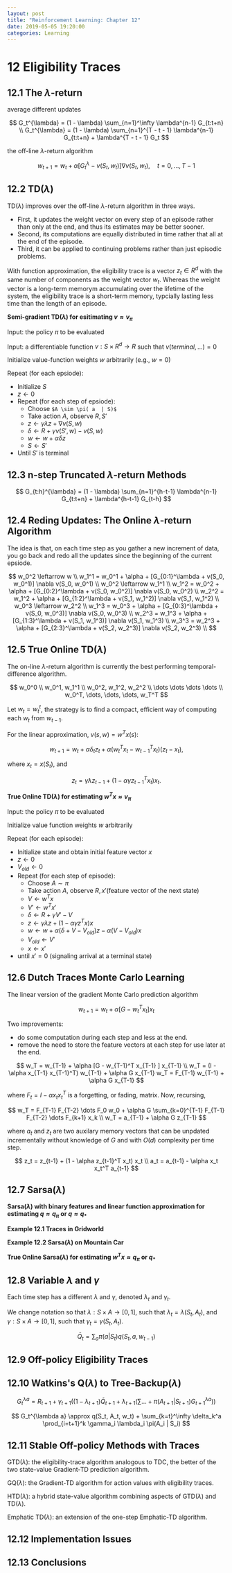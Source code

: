 ```yaml
---
layout: post
title: "Reinforcement Learning: Chapter 12"
date: 2019-05-05 19:20:00
categories: Learning
---
```


# 12 Eligibility Traces

## 12.1 The $\lambda$-return

average different updates

$$
G_t^{\lambda} = (1 - \lambda) \sum_{n=1}^\infty \lambda^{n-1} G_{t:t+n} \\
G_t^{\lambda} = (1 - \lambda) \sum_{n=1}^{T - t - 1} \lambda^{n-1} G_{t:t+n} + \lambda^{T - t - 1} G_t
$$

the off-line $\lambda$-return algorithm

$$
w_{t+1} = w_t + \alpha [G_t^{\lambda} - v(S_t, w_t)] \nabla v(S_t, w_t), \quad t = 0, \dots, T - 1
$$

## 12.2 TD($\lambda$)

TD($\lambda$) improves over the off-line $\lambda$-return algorithm in three ways.
  * First, it updates the weight vector on every step of an episode rather than only at the end, and thus its estimates may be better sooner.
  * Second, its computations are equally distributed in time rather that all at the end of the episode.
  * Third, it can be applied to continuing problems rather than just episodic problems.

With function approximation, the eligibility trace is a vector $z_t \in R^d$ with the same number of components as the weight vector $w_t$. Whereas the weight vector is a long-term memorym accumulating over the lifetime of the system, the eligibility trace is a short-term memory, typcially lasting less time than the length of an episode.

**Semi-gradient TD($\lambda$) for esitimating $v \approx v_{\pi}$**

Input: the policy $\pi$ to be evaluated

Input: a differentiable function $v : S \times R^d \rightarrow R$ such that $v(terminal,\dots) = 0$

Initialize value-function weights $w$ arbitrarily (e.g., $w = 0$)

Repeat (for each epsiode):
  * Initialize $S$
  * $z \leftarrow 0$
  * Repeat (for each step of epsiode):
    * Choose ```$A \sim \pi( a  | S)$```
    * Take action $A$, observe $R, S'$
    * $z \leftarrow \gamma \lambda z + \nabla v(S, w)$
    * $\delta \leftarrow R + \gamma v(S', w) - v(S, w)$
    * $w \leftarrow w + \alpha \delta z$
    * $S \leftarrow S'$
  * Until $S'$ is terminal

## 12.3 n-step Truncated $\lambda$-return Methods

$$
G_{t:h}^{\lambda} = (1 - \lambda) \sum_{n=1}^{h-t-1} \lambda^{n-1} G_{t:t+n} + \lambda^{h-t-1} G_{t-h}
$$

## 12.4 Reding Updates: The Online $\lambda$-return Algorithm

The idea is that, on each time step as you gather a new increment of data, you go back and redo all the updates since the beginning of the current epsiode.

$$
w_0^2 \leftarrow w \\
w_1^1 = w_0^1 + \alpha + [G_{0:1}^\lambda + v(S_0, w_0^1)] \nabla v(S_0, w_0^1) \\
w_0^2 \leftarrow w_1^1 \\
w_1^2 = w_0^2 + \alpha + [G_{0:2}^\lambda + v(S_0, w_0^2)] \nabla v(S_0, w_0^2) \\
w_2^2 = w_1^2 + \alpha + [G_{1:2}^\lambda + v(S_1, w_1^2)] \nabla v(S_1, w_1^2) \\
w_0^3 \leftarrow w_2^2 \\
w_1^3 = w_0^3 + \alpha + [G_{0:3}^\lambda + v(S_0, w_0^3)] \nabla v(S_0, w_0^3) \\
w_2^3 = w_1^3 + \alpha + [G_{1:3}^\lambda + v(S_1, w_1^3)] \nabla v(S_1, w_1^3) \\
w_3^3 = w_2^3 + \alpha + [G_{2:3}^\lambda + v(S_2, w_2^3)] \nabla v(S_2, w_2^3) \\
$$

## 12.5 True Online TD($\lambda$)

The on-line $\lambda$-return algorithm is currently the best performing temporal-difference algorithm.

$$
w_0^0 \\
w_0^1, w_1^1 \\
w_0^2, w_1^2, w_2^2 \\
\dots \dots \dots \dots \\
w_0^T, \dots, \dots, \dots, w_T^T
$$

Let $w_t = w_t^t$, the strategy is to find a compact, efficient way of computing each $w_t$ from $w_{t-1}$.

For the linear approximation, $v(s, w) = w^T x(s)$:

$$
w_{t+1} = w_t + \alpha \delta_t z_t + \alpha (w_t^T x_t - w_{t-1}^T x_t) (z_t - x_t),
$$

where $x_t = x(S_t)$, and 

$$
z_t = \gamma \lambda z_{t-1} + (1 - \alpha \gamma z_{t-1}^T x_t) x_t.
$$

**True Online TD($\lambda$) for estimating $w^T x \approx v_{\pi}$**

Input: the policy $\pi$ to be evaluated

Initialize value function weights $w$ arbitrarily

Repeat (for each episode):
  * Initialize state and obtain initial feature vector $x$
  * $z \leftarrow 0$
  * $V_{old} \leftarrow 0$
  * Repeat (for each step of episode):
    * Choose $A \sim \pi$
    * Take action $A$, observe $R, x'$(feature vector of the next state)
    * $V \leftarrow w^T x$
    * $V' \leftarrow w^T x'$
    * $\delta \leftarrow R + \gamma V' - V$
    * $z \leftarrow \gamma \lambda z + (1 - \alpha \gamma z^T x) x$
    * $w \leftarrow w + \alpha (\delta + V - V_{old}) z - \alpha (V - V_{old}) x$
    * $V_{old} \leftarrow V'$
    * $x \leftarrow x'$
  * until $x' = 0$ (signaling arrival at a terminal state)

## 12.6 Dutch Traces Monte Carlo Learning

The linear version of the gradient Monte Carlo prediction algorithm

$$
w_{t+1} = w_t + \alpha [G - w_t^T x_t ] x_t
$$

Two improvements:
  * do some computation during each step and less at the end.
  * remove the need to store the feature vectors at each step for use later at the end.

$$
w_T = w_{T-1} + \alpha [G - w_{T-1}^T x_{T-1} ] x_{T-1} \\
w_T = (I - \alpha x_{T-1} x_{T-1}^T) w_{T-1} + \alpha G x_{T-1}
w_T = F_{T-1} w_{T-1} + \alpha G x_{T-1}
$$

where $F_t = I - \alpha x_t x_t^T$ is a forgetting, or fading, matrix. Now, recursing,

$$
w_T = F_{T-1} F_{T-2} \dots F_0 w_0 + \alpha  G \sum_{k=0}^{T-1} F_{T-1} F_{T-2} \dots F_{k+1} x_k \\
w_T = a_{T-1} + \alpha G z_{T-1}
$$

where $a_t$ and $z_t$ are two auxilary memory vectors that can be unpdated incrementally without knowledge of $G$ and with $O(d)$ complexity per time step.

$$
z_t = z_{t-1} + (1 - \alpha z_{t-1}^T x_t) x_t \\
a_t = a_{t-1} - \alpha x_t x_t^T a_{t-1}
$$

## 12.7 Sarsa($\lambda$)

**Sarsa($\lambda$) with binary features and linear function approximation for estimating $q \approx q_\pi$ or $q \approx q_*$**

**Example 12.1 Traces in Gridworld**

**Example 12.2 Sarsa($\lambda$) on Mountain Car**

**True Online Sarsa($\lambda$) for estimating $w^T x \approx q_\pi$ or $q_*$**

## 12.8 Variable $\lambda$ and $\gamma$

Each time step has a different $\lambda$ and $\gamma$, denoted $\lambda_t$ and $\gamma_t$.

We change notation so that $\lambda: S \times A \rightarrow [0, 1]$, such that $\lambda_t = \lambda(S_t, A_t)$, and $\gamma: S \times A \rightarrow [0, 1]$, such that $\gamma_t = \gamma(S_t, A_t)$.

$$
\bar{Q}_t = \sum_a \pi(a | S_t) q(S_t, a, w_{t-1})
$$
## 12.9 Off-policy Eligibility Traces


## 12.10 Watkins's Q($\lambda$) to Tree-Backup($\lambda$)

$$
G_t^{\lambda a} = R_{t+1} + \gamma_{t+1} ( (1 - \lambda_{t+1}) \bar{Q}_{t+1} + \lambda_{t+1}(\sum \dots + \pi(A_{t+1} | S_{t+1}) G_{t+1}^{\lambda a}) )
$$

$$
G_t^{\lambda a} \approx q(S_t, A_t, w_t) + \sum_{k=t}^\infty \delta_k^a \prod_{i=t+1}^k \gamma_i \lambda_i \pi(A_i | S_i)
$$

## 12.11 Stable Off-policy Methods with Traces

GTD($\lambda$): the eligibility-trace algorithm analogous to TDC, the better of the two state-value Gradient-TD prediction algorithm.

GQ($\lambda$): the Gradient-TD algorithm for action values with eligibility traces.

HTD($\lambda$): a hybrid state-value algorithm combining aspects of GTD($\lambda$) and TD($\lambda$).

Emphatic TD($\lambda$): an extension of the one-step Emphatic-TD algorithm.

## 12.12 Implementation Issues


## 12.13 Conclusions

